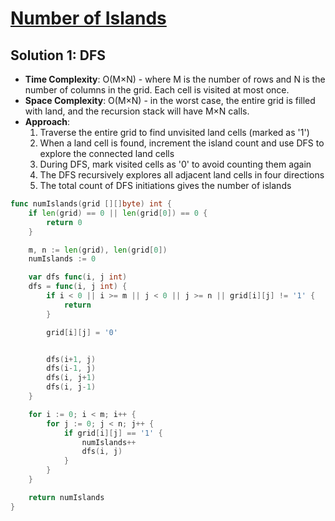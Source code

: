 # [Number of Islands](https://leetcode.com/problems/number-of-islands/)

## Solution 1: DFS
- **Time Complexity**: O(M×N) - where M is the number of rows and N is the number of columns in the grid. Each cell is visited at most once.
- **Space Complexity**: O(M×N) - in the worst case, the entire grid is filled with land, and the recursion stack will have M×N calls.
- **Approach**:
    1. Traverse the entire grid to find unvisited land cells (marked as '1')
    2. When a land cell is found, increment the island count and use DFS to explore the connected land cells
    3. During DFS, mark visited cells as '0' to avoid counting them again
    4. The DFS recursively explores all adjacent land cells in four directions
    5. The total count of DFS initiations gives the number of islands

```go
func numIslands(grid [][]byte) int {
    if len(grid) == 0 || len(grid[0]) == 0 {
        return 0
    }

    m, n := len(grid), len(grid[0])
    numIslands := 0

    var dfs func(i, j int)
    dfs = func(i, j int) {
        if i < 0 || i >= m || j < 0 || j >= n || grid[i][j] != '1' {
            return
        }

        grid[i][j] = '0'


        dfs(i+1, j)
        dfs(i-1, j)
        dfs(i, j+1)
        dfs(i, j-1)
    }

    for i := 0; i < m; i++ {
        for j := 0; j < n; j++ {
            if grid[i][j] == '1' {
                numIslands++
                dfs(i, j)
            }
        }
    }

    return numIslands
}
```